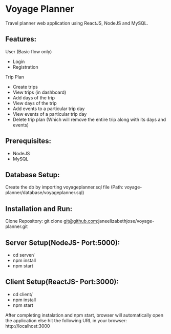 # Voyage Planner

Travel planner web application using ReactJS, NodeJS and MySQL.

## Features:

User (Basic flow only)
-	Login 
-	Registration

Trip Plan
-	Create trips
-	View trips (in dashboard)
-	Add days of the trip
-	View days of the trip
-	Add events to a particular trip day
-	View events of a particular trip day
-	Delete trip plan (Which will remove the entire trip along with its days and events)


## Prerequisites:
- NodeJS
- MySQL

## Database Setup:
Create the db by importing voyageplanner.sql file (Path: voyage-planner/database/voyageplanner.sql)

## Installation and Run:
Clone Repository: git clone git@github.com:janeelizabethjose/voyage-planner.git

## Server Setup(NodeJS- Port:5000):
- cd server/
- npm install
- npm start

## Client Setup(ReactJS- Port:3000):
- cd client/
- npm install
- npm start

After completing instalation and npm start, browser will automatically open the application else hit the following URL in your browser: http://localhost:3000


